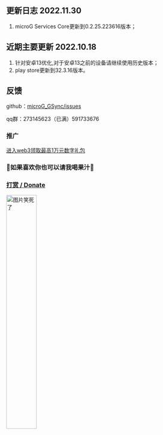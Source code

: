 ﻿## 更新日志 2022.11.30
1. microG Services Core更新到0.2.25.223616版本；

## 近期主要更新 2022.10.18
1. 针对安卓13优化,对于安卓13之前的设备请继续使用历史版本；
2. play store更新到32.3.16版本。
##  反馈
github：[microG_GSync/issues](https://github.com/ozingi/microG_GSync/issues)

qq群：273145623（已满）591733676
### 推广
[进入web3领取最高1万元数字礼包](https://ozingi.github.io/html/AD/crypto.html)
### 🥰如果喜欢你也可以请我喝果汁🥰
### [打赏 / Donate](https://ozingi.github.io/img/payment/Alipay.jpg)
<img alt="图片笑死了" style="width:40% " src="https://ozingi.github.io/img/payment/Alipay.jpg"/>